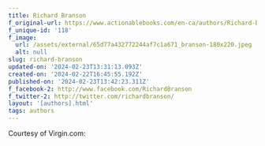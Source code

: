 ```yaml
---
title: Richard Branson
f_original-url: https://www.actionablebooks.com/en-ca/authors/Richard-Branson/
f_unique-id: '118'
f_image:
  url: /assets/external/65d77a432772244af7c1a671_branson-180x220.jpeg
  alt: null
slug: richard-branson
updated-on: '2024-02-23T13:31:13.093Z'
created-on: '2024-02-22T16:45:55.192Z'
published-on: '2024-02-23T13:42:23.311Z'
f_facebook-2: http://www.facebook.com/RichardBranson
f_twitter-2: http://twitter.com/richardbranson/
layout: '[authors].html'
tags: authors
---
```


Courtesy of Virgin.com:
